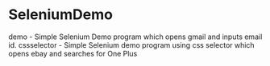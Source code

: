 # SeleniumDemo
demo - Simple Selenium Demo program which opens gmail and inputs email id.
cssselector - Simple Selenium demo program using css selector which opens ebay and searches for One Plus
